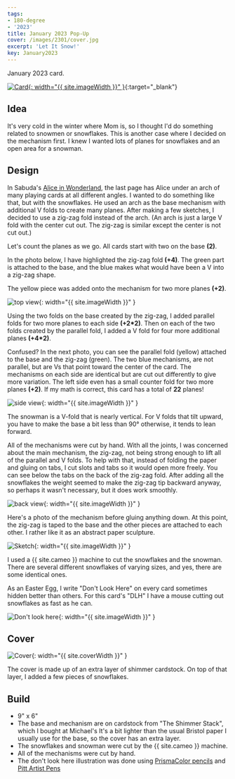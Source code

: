 ```yaml
---
tags:
- 180-degree
- '2023'
title: January 2023 Pop-Up
cover: /images/2301/cover.jpg
excerpt: 'Let It Snow!'
key: January2023
---
```

January 2023 card.

[![Card]({{site.baseurl}}/images/2301/popup.gif){: width="{{ site.imageWidth }}" }](/images/2301/popup.gif "Click to replay in a new tab"){:target="_blank"}

## Idea

It's very cold in the winter where Mom is, so I thought I'd do something related to snowmen or snowflakes. This is another case where I decided on the mechanism first. I knew I wanted lots of planes for snowflakes and an open area for a snowman.

## Design

In Sabuda's [Alice in Wonderland](https://www.amazon.com/Alices-Adventures-Wonderland-Pop-up-Adaptation/dp/0689847432), the last page has Alice under an arch of many playing cards at all different angles. I wanted to do something like that, but with the snowflakes. He used an arch as the base mechanism with additional V folds to create many planes. After making a few sketches, I decided to use a zig-zag fold instead of the arch. (An arch is just a large V fold with the center cut out. The zig-zag is similar except the center is not cut out.)

Let's count the planes as we go. All cards start with two on the base **(2)**.

In the photo below, I have highlighted the zig-zag fold **(+4)**. The green part is attached to the base, and the blue makes what would have been a V into a zig-zag shape.

The yellow piece was added onto the mechanism for two more planes **(+2)**.

![top view](/images/2301/top.jpg){: width="{{ site.imageWidth }}" }

Using the two folds on the base created by the zig-zag, I added parallel folds for two more planes to each side **(+2\*2)**. Then on each of the two folds created by the parallel fold, I added a V fold for four more additional planes **(+4\*2)**.

Confused? In the next photo, you can see the parallel fold (yellow) attached to the base and the zig-zag (green). The two blue mechanisms, are not parallel, but are Vs that point toward the center of the card. The mechanisms on each side are identical but are cut out differently to give more variation. The left side even has a small counter fold for two more planes **(+2)**. If my math is correct, this card has a total of **22** planes!

![side view](/images/2301/side.jpg){: width="{{ site.imageWidth }}" }

The snowman is a V-fold that is nearly vertical. For V folds that tilt upward, you have to make the base a bit less than 90&deg; otherwise, it tends to lean forward.

All of the mechanisms were cut by hand. With all the joints, I was concerned about the main mechanism, the zig-zag, not being strong enough to lift all of the parallel and V folds. To help with that, instead of folding the paper and gluing on tabs, I cut slots and tabs so it would open more freely. You can see below the tabs on the back of the zig-zag fold. After adding all the snowflakes the weight seemed to make the zig-zag tip backward anyway, so perhaps it wasn't necessary, but it does work smoothly.

![back view](/images/2301/rear.jpg){: width="{{ site.imageWidth }}" }

Here's a photo of the mechanism before gluing anything down. At this point, the zig-zag is taped to the base and the other pieces are attached to each other. I rather like it as an abstract paper sculpture.

![Sketch](/images/2301/sketch.jpg){: width="{{ site.imageWidth }}" }

I used a {{ site.cameo }} machine to cut the snowflakes and the snowman. There are several different snowflakes of varying sizes, and yes, there are some identical ones.

As an Easter Egg, I write "Don't Look Here" on every card sometimes hidden better than others. For this card's "DLH" I have a mouse cutting out snowflakes as fast as he can.

![Don't look here](/images/2301/dlh.jpg){: width="{{ site.imageWidth }}" }

## Cover

![Cover]({{site.baseurl}}{{page.cover}}){: width="{{ site.coverWidth }}" }

The cover is made up of an extra layer of shimmer cardstock. On top of that layer, I added a few pieces of snowflakes.

## Build

- 9" x 6"
- The base and mechanism are on cardstock from "The Shimmer Stack", which I bought at Michael's It's a bit lighter than the usual Bristol paper I usually use for the base, so the cover has an extra layer.
- The snowflakes and snowman were cut by the {{ site.cameo }} machine.
- All of the mechanisms were cut by hand.
- The don't look here illustration was done using [PrismaColor pencils](/supplies.html#prismacolor-colored-pencils) and [Pitt Artist Pens](/supplies.html#faber-castell-pitt-artist-pens)
